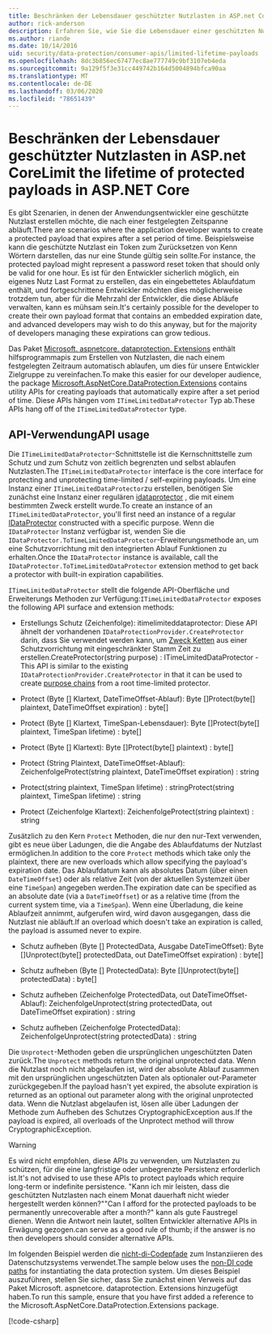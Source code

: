 ```yaml
---
title: Beschränken der Lebensdauer geschützter Nutzlasten in ASP.net Core
author: rick-anderson
description: Erfahren Sie, wie Sie die Lebensdauer einer geschützten Nutzlast mithilfe der ASP.net Core Datenschutz-APIs begrenzen.
ms.author: riande
ms.date: 10/14/2016
uid: security/data-protection/consumer-apis/limited-lifetime-payloads
ms.openlocfilehash: 8dc3b856ec67477ec8ae777749c9bf3107eb4eda
ms.sourcegitcommit: 9a129f5f3e31cc449742b164d5004894bfca90aa
ms.translationtype: MT
ms.contentlocale: de-DE
ms.lasthandoff: 03/06/2020
ms.locfileid: "78651439"
---
```

# <a name="limit-the-lifetime-of-protected-payloads-in-aspnet-core"></a><span data-ttu-id="1fedd-103">Beschränken der Lebensdauer geschützter Nutzlasten in ASP.net Core</span><span class="sxs-lookup"><span data-stu-id="1fedd-103">Limit the lifetime of protected payloads in ASP.NET Core</span></span>

<span data-ttu-id="1fedd-104">Es gibt Szenarien, in denen der Anwendungsentwickler eine geschützte Nutzlast erstellen möchte, die nach einer festgelegten Zeitspanne abläuft.</span><span class="sxs-lookup"><span data-stu-id="1fedd-104">There are scenarios where the application developer wants to create a protected payload that expires after a set period of time.</span></span> <span data-ttu-id="1fedd-105">Beispielsweise kann die geschützte Nutzlast ein Token zum Zurücksetzen von Kenn Wörtern darstellen, das nur eine Stunde gültig sein sollte.</span><span class="sxs-lookup"><span data-stu-id="1fedd-105">For instance, the protected payload might represent a password reset token that should only be valid for one hour.</span></span> <span data-ttu-id="1fedd-106">Es ist für den Entwickler sicherlich möglich, ein eigenes Nutz Last Format zu erstellen, das ein eingebettetes Ablaufdatum enthält, und fortgeschrittene Entwickler möchten dies möglicherweise trotzdem tun, aber für die Mehrzahl der Entwickler, die diese Abläufe verwalten, kann es mühsam sein.</span><span class="sxs-lookup"><span data-stu-id="1fedd-106">It's certainly possible for the developer to create their own payload format that contains an embedded expiration date, and advanced developers may wish to do this anyway, but for the majority of developers managing these expirations can grow tedious.</span></span>

<span data-ttu-id="1fedd-107">Das Paket [Microsoft. aspnetcore. dataprotection. Extensions](https://www.nuget.org/packages/Microsoft.AspNetCore.DataProtection.Extensions/) enthält hilfsprogrammapis zum Erstellen von Nutzlasten, die nach einem festgelegten Zeitraum automatisch ablaufen, um dies für unsere Entwickler Zielgruppe zu vereinfachen.</span><span class="sxs-lookup"><span data-stu-id="1fedd-107">To make this easier for our developer audience, the package [Microsoft.AspNetCore.DataProtection.Extensions](https://www.nuget.org/packages/Microsoft.AspNetCore.DataProtection.Extensions/) contains utility APIs for creating payloads that automatically expire after a set period of time.</span></span> <span data-ttu-id="1fedd-108">Diese APIs hängen vom `ITimeLimitedDataProtector` Typ ab.</span><span class="sxs-lookup"><span data-stu-id="1fedd-108">These APIs hang off of the `ITimeLimitedDataProtector` type.</span></span>

## <a name="api-usage"></a><span data-ttu-id="1fedd-109">API-Verwendung</span><span class="sxs-lookup"><span data-stu-id="1fedd-109">API usage</span></span>

<span data-ttu-id="1fedd-110">Die `ITimeLimitedDataProtector`-Schnittstelle ist die Kernschnittstelle zum Schutz und zum Schutz von zeitlich begrenzten und selbst ablaufen Nutzlasten.</span><span class="sxs-lookup"><span data-stu-id="1fedd-110">The `ITimeLimitedDataProtector` interface is the core interface for protecting and unprotecting time-limited / self-expiring payloads.</span></span> <span data-ttu-id="1fedd-111">Um eine Instanz einer `ITimeLimitedDataProtector`zu erstellen, benötigen Sie zunächst eine Instanz einer regulären [idataprotector](xref:security/data-protection/consumer-apis/overview) , die mit einem bestimmten Zweck erstellt wurde.</span><span class="sxs-lookup"><span data-stu-id="1fedd-111">To create an instance of an `ITimeLimitedDataProtector`, you'll first need an instance of a regular [IDataProtector](xref:security/data-protection/consumer-apis/overview) constructed with a specific purpose.</span></span> <span data-ttu-id="1fedd-112">Wenn die `IDataProtector` Instanz verfügbar ist, wenden Sie die `IDataProtector.ToTimeLimitedDataProtector`-Erweiterungsmethode an, um eine Schutzvorrichtung mit den integrierten Ablauf Funktionen zu erhalten.</span><span class="sxs-lookup"><span data-stu-id="1fedd-112">Once the `IDataProtector` instance is available, call the `IDataProtector.ToTimeLimitedDataProtector` extension method to get back a protector with built-in expiration capabilities.</span></span>

<span data-ttu-id="1fedd-113">`ITimeLimitedDataProtector` stellt die folgende API-Oberfläche und Erweiterungs Methoden zur Verfügung:</span><span class="sxs-lookup"><span data-stu-id="1fedd-113">`ITimeLimitedDataProtector` exposes the following API surface and extension methods:</span></span>

* <span data-ttu-id="1fedd-114">Erstellungs Schutz (Zeichenfolge): itimelimiteddataprotector: Diese API ähnelt der vorhandenen `IDataProtectionProvider.CreateProtector` darin, dass Sie verwendet werden kann, um [Zweck Ketten](xref:security/data-protection/consumer-apis/purpose-strings) aus einer Schutzvorrichtung mit eingeschränkter Stamm Zeit zu erstellen.</span><span class="sxs-lookup"><span data-stu-id="1fedd-114">CreateProtector(string purpose) : ITimeLimitedDataProtector - This API is similar to the existing `IDataProtectionProvider.CreateProtector` in that it can be used to create [purpose chains](xref:security/data-protection/consumer-apis/purpose-strings) from a root time-limited protector.</span></span>

* <span data-ttu-id="1fedd-115">Protect (Byte [] Klartext, DateTimeOffset-Ablauf): Byte []</span><span class="sxs-lookup"><span data-stu-id="1fedd-115">Protect(byte[] plaintext, DateTimeOffset expiration) : byte[]</span></span>

* <span data-ttu-id="1fedd-116">Protect (Byte [] Klartext, TimeSpan-Lebensdauer): Byte []</span><span class="sxs-lookup"><span data-stu-id="1fedd-116">Protect(byte[] plaintext, TimeSpan lifetime) : byte[]</span></span>

* <span data-ttu-id="1fedd-117">Protect (Byte [] Klartext): Byte []</span><span class="sxs-lookup"><span data-stu-id="1fedd-117">Protect(byte[] plaintext) : byte[]</span></span>

* <span data-ttu-id="1fedd-118">Protect (String Plaintext, DateTimeOffset-Ablauf): Zeichenfolge</span><span class="sxs-lookup"><span data-stu-id="1fedd-118">Protect(string plaintext, DateTimeOffset expiration) : string</span></span>

* <span data-ttu-id="1fedd-119">Protect(string plaintext, TimeSpan lifetime) : string</span><span class="sxs-lookup"><span data-stu-id="1fedd-119">Protect(string plaintext, TimeSpan lifetime) : string</span></span>

* <span data-ttu-id="1fedd-120">Protect (Zeichenfolge Klartext): Zeichenfolge</span><span class="sxs-lookup"><span data-stu-id="1fedd-120">Protect(string plaintext) : string</span></span>

<span data-ttu-id="1fedd-121">Zusätzlich zu den Kern `Protect` Methoden, die nur den nur-Text verwenden, gibt es neue über Ladungen, die die Angabe des Ablaufdatums der Nutzlast ermöglichen.</span><span class="sxs-lookup"><span data-stu-id="1fedd-121">In addition to the core `Protect` methods which take only the plaintext, there are new overloads which allow specifying the payload's expiration date.</span></span> <span data-ttu-id="1fedd-122">Das Ablaufdatum kann als absolutes Datum (über einen `DateTimeOffset`) oder als relative Zeit (von der aktuellen Systemzeit über eine `TimeSpan`) angegeben werden.</span><span class="sxs-lookup"><span data-stu-id="1fedd-122">The expiration date can be specified as an absolute date (via a `DateTimeOffset`) or as a relative time (from the current system time, via a `TimeSpan`).</span></span> <span data-ttu-id="1fedd-123">Wenn eine Überladung, die keine Ablaufzeit annimmt, aufgerufen wird, wird davon ausgegangen, dass die Nutzlast nie abläuft.</span><span class="sxs-lookup"><span data-stu-id="1fedd-123">If an overload which doesn't take an expiration is called, the payload is assumed never to expire.</span></span>

* <span data-ttu-id="1fedd-124">Schutz aufheben (Byte [] ProtectedData, Ausgabe DateTimeOffset): Byte []</span><span class="sxs-lookup"><span data-stu-id="1fedd-124">Unprotect(byte[] protectedData, out DateTimeOffset expiration) : byte[]</span></span>

* <span data-ttu-id="1fedd-125">Schutz aufheben (Byte [] ProtectedData): Byte []</span><span class="sxs-lookup"><span data-stu-id="1fedd-125">Unprotect(byte[] protectedData) : byte[]</span></span>

* <span data-ttu-id="1fedd-126">Schutz aufheben (Zeichenfolge ProtectedData, out DateTimeOffset-Ablauf): Zeichenfolge</span><span class="sxs-lookup"><span data-stu-id="1fedd-126">Unprotect(string protectedData, out DateTimeOffset expiration) : string</span></span>

* <span data-ttu-id="1fedd-127">Schutz aufheben (Zeichenfolge ProtectedData): Zeichenfolge</span><span class="sxs-lookup"><span data-stu-id="1fedd-127">Unprotect(string protectedData) : string</span></span>

<span data-ttu-id="1fedd-128">Die `Unprotect`-Methoden geben die ursprünglichen ungeschützten Daten zurück.</span><span class="sxs-lookup"><span data-stu-id="1fedd-128">The `Unprotect` methods return the original unprotected data.</span></span> <span data-ttu-id="1fedd-129">Wenn die Nutzlast noch nicht abgelaufen ist, wird der absolute Ablauf zusammen mit den ursprünglichen ungeschützten Daten als optionaler out-Parameter zurückgegeben.</span><span class="sxs-lookup"><span data-stu-id="1fedd-129">If the payload hasn't yet expired, the absolute expiration is returned as an optional out parameter along with the original unprotected data.</span></span> <span data-ttu-id="1fedd-130">Wenn die Nutzlast abgelaufen ist, lösen alle über Ladungen der Methode zum Aufheben des Schutzes CryptographicException aus.</span><span class="sxs-lookup"><span data-stu-id="1fedd-130">If the payload is expired, all overloads of the Unprotect method will throw CryptographicException.</span></span>

>[!WARNING]
> <span data-ttu-id="1fedd-131">Es wird nicht empfohlen, diese APIs zu verwenden, um Nutzlasten zu schützen, für die eine langfristige oder unbegrenzte Persistenz erforderlich ist.</span><span class="sxs-lookup"><span data-stu-id="1fedd-131">It's not advised to use these APIs to protect payloads which require long-term or indefinite persistence.</span></span> <span data-ttu-id="1fedd-132">"Kann ich mir leisten, dass die geschützten Nutzlasten nach einem Monat dauerhaft nicht wieder hergestellt werden können?"</span><span class="sxs-lookup"><span data-stu-id="1fedd-132">"Can I afford for the protected payloads to be permanently unrecoverable after a month?"</span></span> <span data-ttu-id="1fedd-133">kann als gute Faustregel dienen. Wenn die Antwort nein lautet, sollten Entwickler alternative APIs in Erwägung gezogen.</span><span class="sxs-lookup"><span data-stu-id="1fedd-133">can serve as a good rule of thumb; if the answer is no then developers should consider alternative APIs.</span></span>

<span data-ttu-id="1fedd-134">Im folgenden Beispiel werden die [nicht-di-Codepfade](xref:security/data-protection/configuration/non-di-scenarios) zum Instanziieren des Datenschutzsystems verwendet.</span><span class="sxs-lookup"><span data-stu-id="1fedd-134">The sample below uses the [non-DI code paths](xref:security/data-protection/configuration/non-di-scenarios) for instantiating the data protection system.</span></span> <span data-ttu-id="1fedd-135">Um dieses Beispiel auszuführen, stellen Sie sicher, dass Sie zunächst einen Verweis auf das Paket Microsoft. aspnetcore. dataprotection. Extensions hinzugefügt haben.</span><span class="sxs-lookup"><span data-stu-id="1fedd-135">To run this sample, ensure that you have first added a reference to the Microsoft.AspNetCore.DataProtection.Extensions package.</span></span>

[!code-csharp[](limited-lifetime-payloads/samples/limitedlifetimepayloads.cs)]
